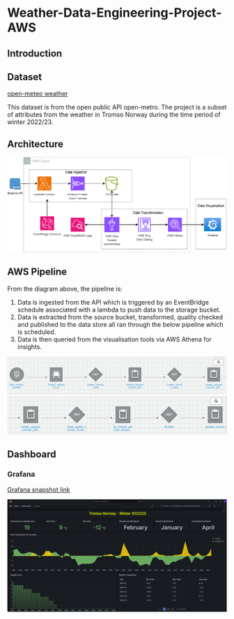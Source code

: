 # Weather-Data-Engineering-Project-AWS

## Introduction

## Dataset

[open-meteo weather](https://open-meteo.com/en/docs)

This dataset is from the open public API open-metro. The project is a subset of attributes from the weather in Tromso Norway during the time period of winter 2022/23.

## Architecture

<p align="left">
    <img src="https://github.com/sharoncameron/Weather-Data-Engineering-Project-AWS/blob/main/Images/Project%20Architecutre%20Diagram.png">
</p>

## AWS Pipeline

From the diagram above, the pipeline is:
1)    Data is ingested from the API which is triggered by an EventBridge schedule associated with a lambda to push data to the storage bucket.
2)    Data is extracted from the source bucket, transformed, quality checked and published to the data store all ran through the below pipeline which is scheduled.
3)    Data is then queried from the visualisation tools via AWS Athena for insights.

<p align="left">
    <img src="https://github.com/sharoncameron/Weather-Data-Engineering-Project-AWS/blob/main/Images/GlueWorkflow1.png">
    <img src="https://github.com/sharoncameron/Weather-Data-Engineering-Project-AWS/blob/main/Images/GlueWorkflow2.png">
</p>


## Dashboard
### Grafana
[Grafana snapshot link](https://sharonedgecameron.grafana.net/dashboard/snapshot/iW2BF4zF08AaIwnOxbmTDNXxZO3GpdRU) 
<p align="left">
    <img src="https://github.com/sharoncameron/Weather-Data-Engineering-Project-AWS/blob/main/Images/Grafana%20snapshot.png">
</p>


